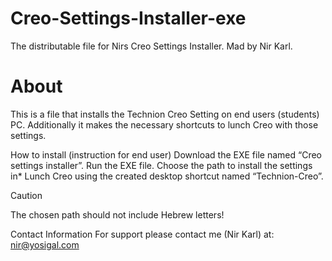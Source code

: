 # Creo-Settings-Installer-exe
The distributable file for Nirs Creo Settings Installer.
Mad by Nir Karl.

# About
This is a file that installs the Technion Creo Setting on end users (students) PC. Additionally it makes the necessary shortcuts to lunch Creo with those settings.

How to install (instruction for end user)
Download the EXE file named “Creo settings installer”.
Run the EXE file.
Choose the path to install the settings in*
Lunch Creo using the created desktop shortcut named “Technion-Creo”.
>[!CAUTION] 
> The chosen path should not include Hebrew letters!

Contact Information
For support please contact me (Nir Karl) at: nir@yosigal.com
